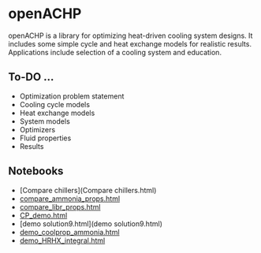 # openACHP

openACHP is a library for optimizing heat-driven cooling system designs.
It includes some simple cycle and heat exchange models for realistic results.
Applications include selection of a cooling system and education.

## To-DO ...

* Optimization problem statement
* Cooling cycle models
* Heat exchange models
* System models
* Optimizers
* Fluid properties
* Results

## Notebooks

* [Compare chillers](Compare chillers.html)
* [compare_ammonia_props.html](compare_ammonia_props.html)
* [compare_libr_props.html](compare_libr_props.html)
* [CP_demo.html](CP_demo.html)
* [demo solution9.html](demo solution9.html)
* [demo_coolprop_ammonia.html](demo_coolprop_ammonia.html)
* [demo_HRHX_integral.html](demo_HRHX_integral.html)


